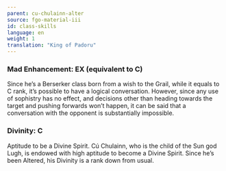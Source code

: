 ```yaml
---
parent: cu-chulainn-alter
source: fgo-material-iii
id: class-skills
language: en
weight: 1
translation: "King of Padoru"
---
```


### Mad Enhancement: EX (equivalent to C)

Since he’s a Berserker class born from a wish to the Grail, while it equals to C rank, it’s possible to have a logical conversation.
However, since any use of sophistry has no effect, and decisions other than heading towards the target and pushing forwards won’t happen, it can be said that a conversation with the opponent is substantially impossible.

### Divinity: C

Aptitude to be a Divine Spirit.
Cú Chulainn, who is the child of the Sun god Lugh, is endowed with high aptitude to become a Divine Spirit.
Since he’s been Altered, his Divinity is a rank down from usual.
